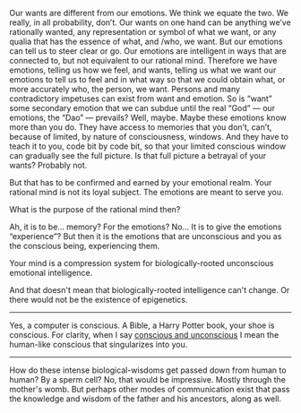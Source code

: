 Our wants are different from our emotions. We think we equate the two. We really, in all probability, don’t. Our wants on one hand can be anything we’ve rationally wanted, any representation or symbol of what we want, or any qualia that has the essence of what, and /who, we want. But our emotions can tell us to steer clear or go. Our emotions are intelligent in ways that are connected to, but not equivalent to our rational mind. Therefore we have emotions, telling us how we feel, and wants, telling us what we want our emotions to tell us to feel and in what way so that we could obtain what, or more accurately who, the person, we want. Persons and many contradictory impetuses can exist from want and emotion. So is “want” some secondary emotion that we can subdue until the real “God” — our emotions, the “Dao” — prevails? Well, maybe. Maybe these emotions know more than you do. They have access to memories that you don’t, can’t, because of limited, by nature of consciousness, windows. And they have to teach it to you, code bit by code bit, so that your limited conscious window can gradually see the full picture. Is that full picture a betrayal of your wants? Probably not. 

But that has to be confirmed and earned by your emotional realm. Your rational mind is not its loyal subject. The emotions are meant to serve you. 

What is the purpose of the rational mind then?

Ah, it is to be… memory? For the emotions? No… It is to give the emotions “experience”? But then it is the emotions that are unconscious and you as the conscious being, experiencing them.

Your mind is a compression system for biologically-rooted unconscious emotional intelligence.

And that doesn't mean that biologically-rooted intelligence can't change. Or there would not be the existence of epigenetics.

---

Yes, a computer is conscious. A Bible, a Harry Potter book, your shoe is conscious. For clarity, when I say [conscious and unconscious](Stuff22-What-is-consciousness?.md) I mean the human-like conscious that singularizes into you.

---

How do these intense biological-wisdoms get passed down from human to human? By a sperm cell? No, that would be impressive. Mostly through the mother's womb. But perhaps other modes of communication exist that pass the knowledge and wisdom of the father and his ancestors, along as well.
